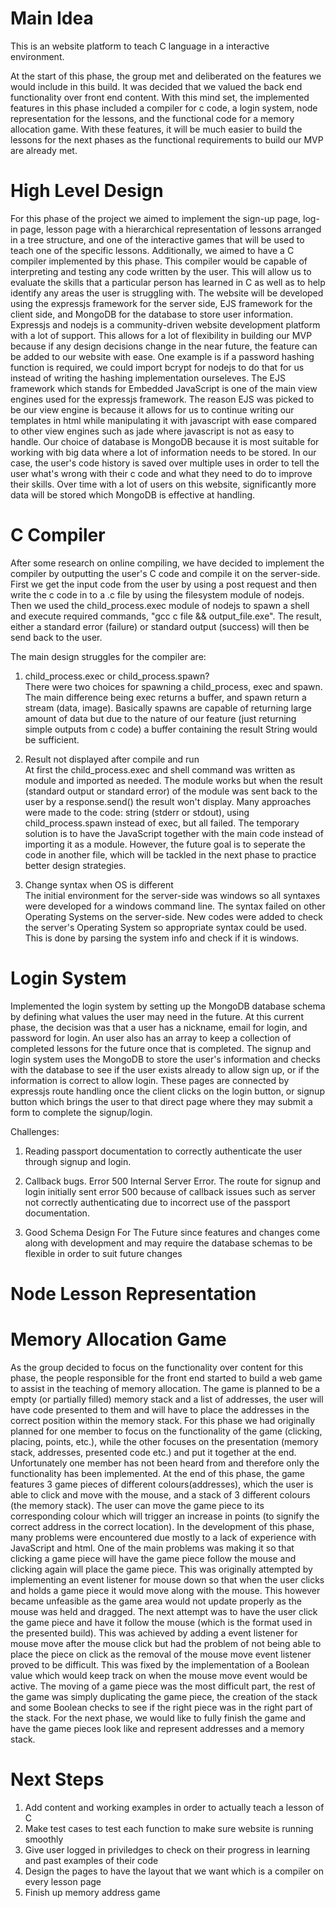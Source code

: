 Main Idea
===============================================================================================================================================
This is an website platform to teach C language in a interactive environment. 

At the start of this phase, the group met and deliberated on the features we would include in this build. It was decided that we valued the back end functionality over front end content. With this mind set, the implemented features in this phase included a compiler for c code, a login system, node representation for the lessons, and the functional code for a memory allocation game. With these features, it will be much easier to build the lessons for the next phases as the functional requirements to build our MVP are already met.

High Level Design
==============================================================================================================================================
For this phase of the project we aimed to implement the sign-up page, log-in page, lesson page with a hierarchical representation of lessons arranged in a tree structure, and one of the interactive games that will be used to teach one of the specific lessons. Additionally, we aimed to have a C compiler implemented by this phase. This compiler would be capable of interpreting and testing any code written by the user. This will allow us to evaluate the skills that a particular person has learned in C as well as to help identify any areas the user is struggling with. The website will be developed using the expressjs framework for the server side, EJS framework for the client side, and MongoDB for the database to store user information. Expressjs and nodejs is a community-driven website development platform with a lot of support. This allows for a lot of flexibility in building our MVP because if any design decisions change in the near future, the feature can be added to our website with ease. One example is if a password hashing function is required, we could import bcrypt for nodejs to do that for us instead of writing the hashing implementation ourseleves. The EJS framework which stands for Embedded JavaScript is one of the main view engines used for the expressjs framework. The reason EJS was picked to be our view engine is because it allows for us to continue writing our templates in html while manipulating it with javascript with ease compared to other view engines such as jade where javascript is not as easy to handle. Our choice of database is MongoDB because it is most suitable for working with big data where a lot of information needs to be stored. In our case, the user's code history is saved over multiple uses in order to tell the user what's wrong with their c code and what they need to do to improve their skills. Over time with a lot of users on this website, significantly more data will be stored which MongoDB is effective at handling. 

C Compiler
==============================================================================================================================================
After some research on online compiling, we have decided to implement the compiler by outputting the user's C code and compile it on the server-side. First we get the input code from the user by using a post request and then write the c code in to a .c file by using the filesystem module of nodejs. Then we used the child_process.exec module of nodejs to spawn a shell and execute required commands, "gcc c file && output_file.exe". The result, either a standard error (failure) or standard output (success) will then be send back to the user.

The main design struggles for the compiler are:

1) child_process.exec or child_process.spawn?  
	There were two choices for spawning a child_process, exec and spawn. The main difference being exec returns a buffer, and spawn return a stream (data, image). Basically spawns are capable of returning large amount of data but due to the nature of our feature (just returning simple outputs from c code) a buffer containing the result String would be sufficient. 

2) Result not displayed after compile and run                                                                                        
	At first the child_process.exec and shell command was written as module and imported as needed. The module works but when the result (standard output or standard error) of the module was sent back to the user by a response.send() the result won't display. Many approaches were made to the code: string (stderr or stdout), using child_process.spawn instead of exec, but all failed. The temporary solution is to have the JavaScript together with the main code instead of importing it as a module. However, the future goal is to seperate the code in another file, which will be tackled in the next phase to practice better design strategies.

3) Change syntax when OS is different                                                                                                 
	The initial environment for the server-side was windows so all syntaxes were developed for a windows command line. The syntax failed on other Operating Systems on the server-side. New codes were added to check the server's Operating System so appropriate syntax could be used. This is done by parsing the system info and check if it is windows. 


Login System
==============================================================================================================================================
Implemented the login system by setting up the MongoDB database schema by defining what values the user may need in the future. At this current phase, the decision was that a user has a nickname, email for login, and password for login. An user also has an array to keep a collection of completed lessons for the future once that is completed. The signup and login system uses the MongoDB to store the user's information and checks with the database to see if the user exists already to allow sign up, or if the information is correct to allow login. These pages are connected by expressjs route handling once the client clicks on the login button, or signup button which brings the user to that direct page where they may submit a form to complete the signup/login.

Challenges:
1) Reading passport documentation to correctly authenticate the user through signup and login.

2) Callback bugs. Error 500 Internal Server Error. The route for signup and login initially sent error 500 because of callback issues such as server not correctly authenticating due to incorrect use of the passport documentation. 

3) Good Schema Design For The Future since features and changes come along with development and may require the database schemas to be flexible in order to suit future changes

Node Lesson Representation
==============================================================================================================================================


Memory Allocation Game
==============================================================================================================================================
As the group decided to focus on the functionality over content for this phase, the people responsible for the front end started to build a web game to assist in the teaching of memory allocation. The game is planned to be a empty (or partially filled) memory stack and a list of addresses, the user will have code presented to them and will have to place the addresses in the correct position within the memory stack. For this phase we had originally planned for one member to focus on the functionality of the game (clicking, placing, points, etc.), while the other focuses on the presentation (memory stack, addresses, presented code etc.) and put it together at the end. Unfortunately one member has not been heard from and therefore only the functionality has been implemented. At the end of this phase, the game features 3 game pieces of different colours(addresses), which the user is able to click and move with the mouse, and a stack of 3 different colours (the memory stack). The user can move the game piece to its corresponding colour which will trigger an increase in points (to signify the correct address in the correct location). In the development of this phase, many problems were encountered due mostly to a lack of experience with JavaScript and html. One of the main problems was making it so that clicking a game piece will have the game piece follow the mouse and clicking again will place the game piece. This was originally attempted by implementing an event listener for mouse down so that when the user clicks and holds a game piece it would move along with the mouse. This however became unfeasible as the game area would not update properly as the mouse was held and dragged. The next attempt was to have the user click the game piece and have it follow the mouse (which is the format used in the presented build). This was achieved by adding a event listener for mouse move after the mouse click but had the problem of not being able to place the piece on click as the removal of the mouse move event listener proved to be difficult. This was fixed by the implementation of a Boolean value which would keep track on when the mouse move event would be active. The moving of a game piece was the most difficult part, the rest of the game was simply duplicating the game piece, the creation of the stack and some Boolean checks to see if the right piece was in the right part of the stack. For the next phase, we would like to fully finish the game and have the game pieces look like and represent addresses and a memory stack.

Next Steps
===============================================================================================================================================
1) Add content and working examples in order to actually teach a lesson of C
2) Make test cases to test each function to make sure website is running smoothly
3) Give user logged in priviledges to check on their progress in learning and past examples of their code
4) Design the pages to have the layout that we want which is a compiler on every lesson page
5) Finish up memory address game